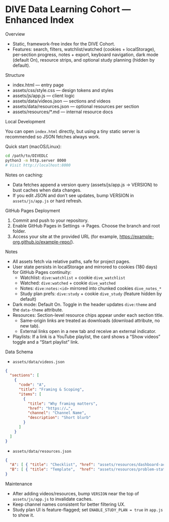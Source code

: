 DIVE Data Learning Cohort — Enhanced Index
==========================================

Overview

- Static, framework-free index for the DIVE Cohort.
- Features: search, filters, watchlist/watched (cookies + localStorage), per‑section progress, notes + export, keyboard navigation, dark mode (default On), resource strips, and optional study planning (hidden by default).

Structure

- index.html — entry page
- assets/css/style.css — design tokens and styles
- assets/js/app.js — client logic
- assets/data/videos.json — sections and videos
- assets/data/resources.json — optional resources per section
- assets/resources/*.md — internal resource docs

Local Development

You can open `index.html` directly, but using a tiny static server is recommended so JSON fetches always work.

Quick start (macOS/Linux):

```bash
cd /path/to/DIVEDLC
python3 -m http.server 8000
# Visit http://localhost:8000
```

Notes on caching:

- Data fetches append a version query (assets/js/app.js -> VERSION) to bust caches when data changes.
- If you edit JSON and don’t see updates, bump VERSION in `assets/js/app.js` or hard refresh.

GitHub Pages Deployment

1. Commit and push to your repository.
2. Enable GitHub Pages in Settings → Pages. Choose the branch and root folder.
3. Access your site at the provided URL (for example, <https://example-org.github.io/example-repo/>).

Notes

- All assets fetch via relative paths, safe for project pages.
- User state persists in localStorage and mirrored to cookies (180 days) for GitHub Pages continuity:
  - Watchlist: `dive:watchlist` + cookie `dive_watchlist`
  - Watched: `dive:watched` + cookie `dive_watched`
  - Notes: `dive:notes:<id>` mirrored into chunked cookies `dive_notes_*`
  - Study plan prefs: `dive:study` + cookie `dive_study` (feature hidden by default)
- Dark mode: Default On. Toggle in the header updates `dive:theme` and the `data-theme` attribute.
- Resources: Section-level resource chips appear under each section title.
  - Same-origin links are treated as downloads (download attribute, no new tab).
  - External links open in a new tab and receive an external indicator.
- Playlists: If a link is a YouTube playlist, the card shows a “Show videos” toggle and a “Start playlist” link.

Data Schema

- `assets/data/videos.json`

```json
{
  "sections": [
    {
      "code": "A",
      "title": "Framing & Scoping",
      "items": [
        {
          "title": "Why framing matters",
          "href": "https://…",
          "channel": "Channel Name",
          "description": "Short blurb"
        }
      ]
    }
  ]
}
```

- `assets/data/resources.json`

```json
{
  "A": [ { "title": "Checklist", "href": "assets/resources/dashboard-accessibility-checklist.md" } ],
  "B": [ { "title": "Template",  "href": "assets/resources/problem-statement-template.md" } ]
}
```

Maintenance

- After adding videos/resources, bump `VERSION` near the top of `assets/js/app.js` to invalidate caches.
- Keep channel names consistent for better filtering UX.
- Study plan UI is feature-flagged; set `ENABLE_STUDY_PLAN = true` in `app.js` to show it.

